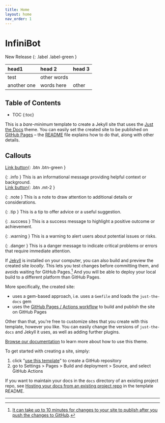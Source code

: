 ```yaml
---
title: Home
layout: home
nav_order: 1
---
```


# InfiniBot

New Release
{: .label .label-green }

| head1       | head 2      | head 3 |
|:------------|:------------|:-------|
| test        | other words |        |
| another one | words here  | other  |


## Table of Contents
- TOC
{:toc}

This is a *bare-minimum* template to create a Jekyll site that uses the [Just the Docs] theme. You can easily set the created site to be published on [GitHub Pages] – the [README] file explains how to do that, along with other details.

## Callouts

[Link button](https://just-the-docs.com){: .btn .btn-green }  

{: .info }
This is an informational message providing helpful context or background.  
[Link button](https://just-the-docs.com){: .btn .mt-2 }  

{: .note }
This is a note to draw attention to additional details or considerations.

{: .tip }
This is a tip to offer advice or a useful suggestion.

{: .success }
This is a success message to highlight a positive outcome or achievement.

{: .warning }
This is a warning to alert users about potential issues or risks.

{: .danger }
This is a danger message to indicate critical problems or errors that require immediate attention.

If [Jekyll] is installed on your computer, you can also build and preview the created site *locally*. This lets you test changes before committing them, and avoids waiting for GitHub Pages.[^1] And you will be able to deploy your local build to a different platform than GitHub Pages.

More specifically, the created site:

- uses a gem-based approach, i.e. uses a `Gemfile` and loads the `just-the-docs` gem
- uses the [GitHub Pages / Actions workflow] to build and publish the site on GitHub Pages

Other than that, you're free to customize sites that you create with this template, however you like. You can easily change the versions of `just-the-docs` and Jekyll it uses, as well as adding further plugins.

[Browse our documentation][Just the Docs] to learn more about how to use this theme.

To get started with creating a site, simply:

1. click "[use this template]" to create a GitHub repository
2. go to Settings > Pages > Build and deployment > Source, and select GitHub Actions

If you want to maintain your docs in the `docs` directory of an existing project repo, see [Hosting your docs from an existing project repo](https://github.com/just-the-docs/just-the-docs-template/blob/main/README.md#hosting-your-docs-from-an-existing-project-repo) in the template README.

----

[^1]: [It can take up to 10 minutes for changes to your site to publish after you push the changes to GitHub](https://docs.github.com/en/pages/setting-up-a-github-pages-site-with-jekyll/creating-a-github-pages-site-with-jekyll#creating-your-site).

[Just the Docs]: https://just-the-docs.github.io/just-the-docs/
[GitHub Pages]: https://docs.github.com/en/pages
[README]: https://github.com/just-the-docs/just-the-docs-template/blob/main/README.md
[Jekyll]: https://jekyllrb.com
[GitHub Pages / Actions workflow]: https://github.blog/changelog/2022-07-27-github-pages-custom-github-actions-workflows-beta/
[use this template]: https://github.com/just-the-docs/just-the-docs-template/generate
